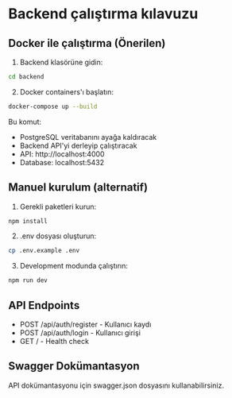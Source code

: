 # Backend çalıştırma kılavuzu

## Docker ile çalıştırma (Önerilen)

1. Backend klasörüne gidin:
```bash
cd backend
```

2. Docker containers'ı başlatın:
```bash
docker-compose up --build
```

Bu komut:
- PostgreSQL veritabanını ayağa kaldıracak
- Backend API'yi derleyip çalıştıracak
- API: http://localhost:4000
- Database: localhost:5432

## Manuel kurulum (alternatif)

1. Gerekli paketleri kurun:
```bash
npm install
```

2. .env dosyası oluşturun:
```bash
cp .env.example .env
```

3. Development modunda çalıştırın:
```bash
npm run dev
```

## API Endpoints

- POST /api/auth/register - Kullanıcı kaydı
- POST /api/auth/login - Kullanıcı girişi
- GET / - Health check

## Swagger Dokümantasyon
API dokümantasyonu için swagger.json dosyasını kullanabilirsiniz.
